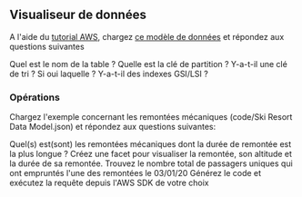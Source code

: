 ## Visualiseur de données

A l'aide du [tutorial AWS](https://docs.aws.amazon.com/fr_fr/amazondynamodb/latest/developerguide/workbench.Visualizer.AddData.html), chargez [ce modèle de données](https://github.com/aws-samples/nosql-workbench-for-amazon-dynamodb-new-model) et répondez aux questions suivantes

Quel est le nom de la table ?
Quelle est la clé de partition ?
Y-a-t-il une clé de tri ? Si oui laquelle ?
Y-a-t-il des indexes GSI/LSI ?

### Opérations

Chargez l'exemple concernant les remontées mécaniques (code/Ski Resort Data Model.json) et répondez aux questions suivantes:

Quel(s) est(sont) les remontées mécaniques dont la durée de remontée est la plus longue ?
Créez une facet pour visualiser la remontée, son altitude et la durée de sa remontée.
Trouvez le nombre total de passagers uniques qui ont empruntés l'une des remontées le 03/01/20
Générez le code et exécutez la requête depuis l'AWS SDK de votre choix




